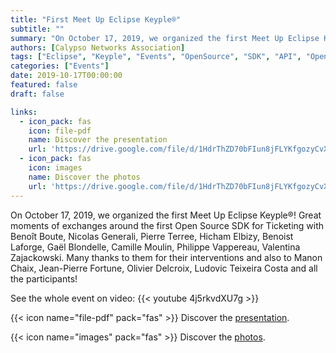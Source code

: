 ```yaml
---
title: "First Meet Up Eclipse Keyple®"
subtitle: ""
summary: "On October 17, 2019, we organized the first Meet Up Eclipse Keyple®!"
authors: [Calypso Networks Association]
tags: ["Eclipse", "Keyple", "Events", "OpenSource", "SDK", "API", "OpenSolutions", "Ticketing", "MaaS", "CNA"]
categories: ["Events"]
date: 2019-10-17T00:00:00
featured: false
draft: false

links:
  - icon_pack: fas
    icon: file-pdf
    name: Discover the presentation
    url: 'https://drive.google.com/file/d/1HdrThZD70bFIun8jFLYKfgozyCvX9SQg/view'
  - icon_pack: fas
    icon: images
    name: Discover the photos
    url: 'https://drive.google.com/file/d/1HdrThZD70bFIun8jFLYKfgozyCvX9SQg/view'
---
```


On October 17, 2019, we organized the first Meet Up Eclipse Keyple®! 
Great moments of exchanges around the first Open Source SDK for Ticketing with Benoît Boute, 
Nicolas Generali, Pierre Terree, Hicham Elbizy, Benoist Laforge, Gaël Blondelle, Camille Moulin, 
Philippe Vappereau, Valentina Zajackowski. Many thanks to them for their interventions and also 
to Manon Chaix, Jean-Pierre Fortune, Olivier Delcroix, Ludovic Teixeira Costa and all the participants!


See the whole event on video:
{{< youtube 4j5rkvdXU7g >}}

{{< icon name="file-pdf" pack="fas" >}} Discover the [presentation](https://drive.google.com/file/d/1GAAhW-mv-E6kxqVySv8-KSjMJ15tZBkM/view).

{{< icon name="images" pack="fas" >}} Discover the [photos](https://drive.google.com/drive/folders/1StRgiAxKrn0mHsP9WwIQ_bopQW-eGVb8).